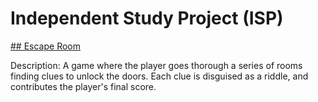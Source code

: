 # Independent Study Project (ISP)

[## Escape Room ](https://github.com/aavaSapkota/EscapeRoom)

Description: A game where the player goes thorough a series of rooms finding clues to unlock the doors. Each clue is disguised as a riddle, and contributes the player's final score.
